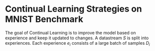 # Continual Learning Strategies on MNIST Benchmark

The goal of Continual Learning is to improve the model based on experience and keep it updated to changes. 
A datastream $S$ is split into experiences. Each experience $e_i$ consists of a large batch of samples $D_i$
